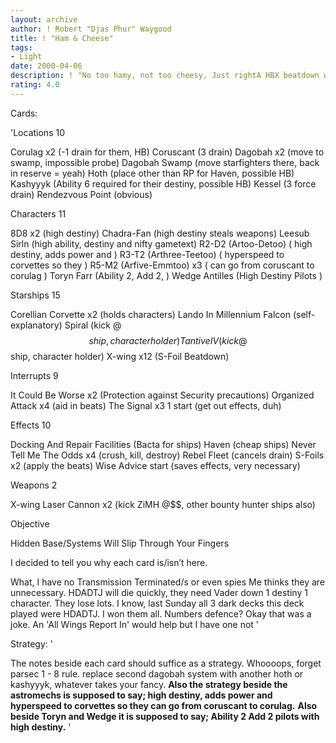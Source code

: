 ```yaml
---
layout: archive
author: ! Robert "Djas Phur" Waygood
title: ! "Ham & Cheese"
tags:
- Light
date: 2000-04-06
description: ! "No too hamy, not too cheesy, Just rightA HBX beatdown with numbers"
rating: 4.0
---
```

Cards: 

'Locations 10

Corulag  x2			(-1 drain for them, HB)
Coruscant			(3 drain)
Dagobah  x2			(move to swamp, impossible probe)
Dagobah Swamp		(move starfighters there, back in reserve = yeah)
Hoth				(place other than RP for Haven, possible HB)
Kashyyyk			(Ability 6 required for their destiny, possible HB)
Kessel				(3 force drain)
Rendezvous Point		(obvious)

Characters 11

8D8  x2 		(high destiny)
Chadra-Fan			(high destiny steals weapons)
Leesub Sirln			(high ability, destiny and nifty gametext)
R2-D2 (Artoo-Detoo)		(  high destiny, adds power and )
R3-T2 (Arthree-Teetoo)	(  hyperspeed to corvettes so they	)
R5-M2 (Arfive-Emmtoo)  x3	( can go from coruscant to corulag	)
Toryn Farr			(Ability 2, Add 2,	)
Wedge Antilles		(High Destiny Pilots	)

Starships 15

Corellian Corvette  x2	(holds characters)
Lando In Millennium Falcon	(self-explanatory)
Spiral				(kick @$$ ship, character holder)
Tantive IV			(kick @$$ ship, character holder)
X-wing	x12			(S-Foil Beatdown)

Interrupts 9

It Could Be Worse  x2	(Protection against Security precautions)
Organized Attack  x4		(aid in beats)
The Signal  x3	1 start (get out effects, duh)

Effects 10

Docking And Repair Facilities	(Bacta for ships)
Haven					(cheap ships)
Never Tell Me The Odds	x4		(crush, kill, destroy)
Rebel Fleet				(cancels drain)
S-Foils  x2				(apply the beats)
Wise Advice  start			(saves effects, very necessary)

Weapons 2

X-wing Laser Cannon  x2 (kick ZiMH @$$, other bounty hunter ships also)

Objective

Hidden Base/Systems Will Slip Through Your Fingers

I decided to tell you why each card is/isn’t here.



What, I have no Transmission Terminated/s or even spies
Me thinks they are unnecessary. HDADTJ will die quickly, they need Vader down 1 destiny 1 character. They lose lots. I know, last Sunday all 3 dark decks this deck played were HDADTJ. I won them all.
Numbers defence? Okay that was a joke.
An 'All Wings Report In' would help but I have one not
'

Strategy: '

The notes beside each card should suffice as a strategy.
Whoooops, forget parsec 1 - 8 rule. replace second dagobah system with another hoth or kashyyyk, whatever takes your fancy. ************Also the strategy beside the astromechs is supposed to say; high destiny, adds power and hyperspeed to corvettes so they can go from coruscant to corulag.************ ************Also beside Toryn and Wedge it is supposed to say; Ability 2 Add 2 pilots with high destiny.************ '